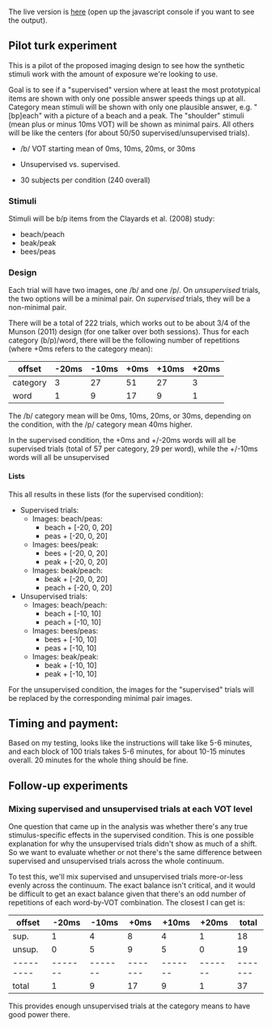 The live version is [here](https://www.hlp.rochester.edu/mturk/mtadapt/sup-unsup/) (open up the javascript console if you want to see the output).

## Pilot turk experiment

This is a pilot of the proposed imaging design to see how the synthetic stimuli work with the amount of exposure we're looking to use.

Goal is to see if a "supervised" version where at least the most prototypical items are shown with only one possible answer speeds things up at all.  Category mean stimuli will be shown with only one plausible answer, e.g. "[bp]each" with a picture of a beach and a peak.  The "shoulder" stimuli (mean plus or minus 10ms VOT) will be shown as minimal pairs.  All others will be like the centers (for about 50/50 supervised/unsupervised trials).

* /b/ VOT starting mean of 0ms, 10ms, 20ms, or 30ms
* Unsupervised vs. supervised.

* 30 subjects per condition (240 overall)

### Stimuli

Stimuli will be b/p items from the Clayards et al. (2008) study:

* beach/peach
* beak/peak
* bees/peas

### Design

Each trial will have two images, one /b/ and one /p/.  On _unsupervised_ trials, the two options will be a minimal pair.  On _supervised_ trials, they will be a non-minimal pair.

There will be a total of 222 trials, which works out to be about 3/4 of the Munson (2011) design (for one talker over both sessions).  Thus for each category (b/p)/word, there will be the following number of repetitions (where +0ms refers to the category mean):

offset   | -20ms | -10ms | +0ms  | +10ms | +20ms
---------|-------|-------|-------|-------|-------
category | 3     | 27    | 51    | 27    | 3
word     | 1     | 9     | 17    | 9     | 1

The /b/ category mean will be 0ms, 10ms, 20ms, or 30ms, depending on the condition, with the /p/ category mean 40ms higher.

In the supervised condition, the +0ms and +/-20ms words will all be supervised trials (total of 57 per category, 29 per word), while the +/-10ms words will all be unsupervised

#### Lists

This all results in these lists (for the supervised condition):

* Supervised trials:
    * Images: beach/peas:
        * beach + [-20, 0, 20]
        * peas + [-20, 0, 20]
    * Images: bees/peak:
        * bees + [-20, 0, 20]
        * peak + [-20, 0, 20]
    * Images: beak/peach:
        * beak + [-20, 0, 20]
        * peach + [-20, 0, 20]
* Unsupervised trials:
    * Images: beach/peach:
        * beach + [-10, 10]
        * peach + [-10, 10]
    * Images: bees/peas:
        * bees + [-10, 10]
        * peas + [-10, 10]
    * Images: beak/peak:
        * beak + [-10, 10]
        * peak + [-10, 10]

For the unsupervised condition, the images for the "supervised" trials will be replaced by the corresponding minimal pair images.

## Timing and payment: 

Based on my testing, looks like the instructions will take like 5-6 minutes, and each block of 100 trials takes 5-6 minutes, for about 10-15 minutes overall.  20 minutes for the whole thing should be fine.

## Follow-up experiments

### Mixing supervised and unsupervised trials at each VOT level

One question that came up in the analysis was whether there's any true stimulus-specific effects in the supervised condition.  This is one possible explanation for why the unsupervised trials didn't show as much of a shift.  So we want to evaluate whether or not there's the same difference between supervised and unsupervised trials across the whole continuum.

To test this, we'll mix supervised and unsupervised trials more-or-less evenly across the continuum.  The exact balance isn't critical, and it would be difficult to get an exact balance given that there's an odd number of repetitions of each word-by-VOT combination.  The closest I can get is:

offset   | -20ms | -10ms | +0ms  | +10ms | +20ms | total
---------|-------|-------|-------|-------|-------|-------
sup.     | 1     | 4     | 8     | 4     | 1     | 18
unsup.   | 0     | 5     | 9     | 5     | 0     | 19
---------|-------|-------|-------|-------|-------|-------
total    | 1     | 9     | 17    | 9     | 1     | 37

This provides enough unsupervised trials at the category means to have good power there.
